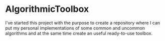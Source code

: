 # AlgorithmicToolbox

I've started this project with the purpose to create a repository where I can put my personal implementations of some common and uncommon algorithms and at the same time  create an useful ready-to-use toolbox.
